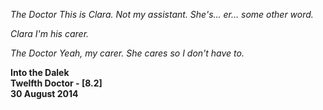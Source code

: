 _The Doctor_ _This is Clara. Not my assistant. She's… er… some other word._

_Clara_ _I'm his carer._

_The Doctor_ _Yeah, my carer. She cares so I don't have to._

**Into the Dalek  
Twelfth Doctor - [8.2]  
30 August 2014**